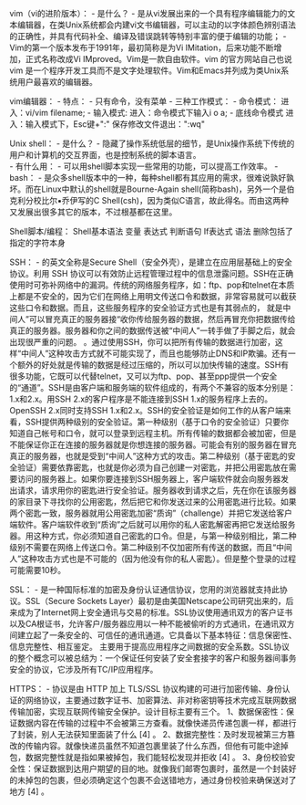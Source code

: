 vim（vi的进阶版本）： 
    - 是什么？
        - 是从vi发展出来的一个具有程序编辑能力的文本编辑器，在类Unix系统都会内建vi文书编辑器，可以主动的以字体颜色辨别语法的正确性，并具有代码补全、编译及错误跳转等特别丰富的便于编辑的功能；
        - Vim的第一个版本发布于1991年，最初简称是为Vi IMitation，后来功能不断增加，正式名称改成Vi IMproved。Vim是一款自由软件。vim 的官方网站自己也说 vim 是一个程序开发工具而不是文字处理软件。Vim和Emacs并列成为类Unix系统用户最喜欢的编辑器。 

vim编辑器：
    - 特点：
        - 只有命令，没有菜单
    - 三种工作模式：
        - 命令模式：
            进入：vi/vim filename;
        - 输入模式:
            进入：命令模式下输入i o a;
        - 底线命令模式
            进入：输入模式下，Esc键+":"
            保存修改文件退出：":wq"


Unix shell：
    - 是什么？
        - 隐藏了操作系统低层的细节，是Unix操作系统下传统的用户和计算机的交互界面，也是控制系统的脚本语言。  
    - 有什么用：
        - 可以用shell脚本实现一些常用的功能，可以提高工作效率。
    - bash：
        - 是众多shell版本中的一种，每种shell都有其应用的需求，很难说孰好孰坏。而在Linux中默认的shell就是Bourne-Again shell(简称bash)，另外一个是伯克利分校比尔▪乔伊写的C Shell(csh)，因为类似C语言，故此得名。而由这两种又发展出很多其它的版本，不过根基都在这里。

Shell脚本/编程：
    Shell基本语法
    变量
    表达式
    判断语句
    If表达式
    语法
    删除包括了指定的字符本身

SSH：
    - 的英文全称是Secure Shell（安全外壳），是建立在应用层基础上的安全协议。利用 SSH 协议可以有效防止远程管理过程中的信息泄露问题。SSH在正确使用时可弥补网络中的漏洞。传统的网络服务程序，如：ftp、pop和telnet在本质上都是不安全的，因为它们在网络上用明文传送口令和数据，非常容易就可以截获这些口令和数据。而且，这些服务程序的安全验证方式也是有其弱点的， 就是中间人”可以冒充真正的服务器接“收你传给服务器的数据，然后再冒充你把数据传给真正的服务器。服务器和你之间的数据传送被“中间人”一转手做了手脚之后，就会出现很严重的问题。
    。通过使用SSH，你可以把所有传输的数据进行加密，这样“中间人”这种攻击方式就不可能实现了，而且也能够防止DNS和IP欺骗。还有一个额外的好处就是传输的数据是经过压缩的，所以可以加快传输的速度。SSH有很多功能，它既可以代替telnet，又可以为ftp、pop、甚至ppp提供一个安全的“通道”。SSH是由客户端和服务端的软件组成的，有两个不兼容的版本分别是：1.x和2.x。用SSH 2.x的客户程序是不能连接到SSH 1.x的服务程序上去的。OpenSSH 2.x同时支持SSH 1.x和2.x。SSH的安全验证是如何工作的从客户端来看，SSH提供两种级别的安全验证。第一种级别（基于口令的安全验证）只要你知道自己帐号和口令，就可以登录到远程主机。所有传输的数据都会被加密，但是不能保证你正在连接的服务器就是你想连接的服务器。可能会有别的服务器在冒充真正的服务器，也就是受到“中间人”这种方式的攻击。第二种级别（基于密匙的安全验证）需要依靠密匙，也就是你必须为自己创建一对密匙，并把公用密匙放在需要访问的服务器上。如果你要连接到SSH服务器上，客户端软件就会向服务器发出请求，请求用你的密匙进行安全验证。服务器收到请求之后，先在你在该服务器的家目录下寻找你的公用密匙，然后把它和你发送过来的公用密匙进行比较。如果两个密匙一致，服务器就用公用密匙加密“质询”（challenge）并把它发送给客户端软件。客户端软件收到“质询”之后就可以用你的私人密匙解密再把它发送给服务器。用这种方式，你必须知道自己密匙的口令。但是，与第一种级别相比，第二种级别不需要在网络上传送口令。第二种级别不仅加密所有传送的数据，而且“中间人”这种攻击方式也是不可能的（因为他没有你的私人密匙）。但是整个登录的过程可能需要10秒。

SSL：
    - 是一种国际标准的加密及身份认证通信协议，您用的浏览器就支持此协议。SSL（Secure Sockets Layer）最初是由美国Netscape公司研究出来的，后来成为了Internet网上安全通讯与交易的标准。SSL协议使用通讯双方的客户证书以及CA根证书，允许客户/服务器应用以一种不能被偷听的方式通讯，在通讯双方间建立起了一条安全的、可信任的通讯通道。它具备以下基本特征：信息保密性、信息完整性、相互鉴定。 主要用于提高应用程序之间数据的安全系数。SSL协议的整个概念可以被总结为：一个保证任何安装了安全套接字的客户和服务器间事务安全的协议，它涉及所有TC/IP应用程序。

HTTPS：
    - 协议是由 HTTP 加上 TLS/SSL 协议构建的可进行加密传输、身份认证的网络协议，主要通过数字证书、加密算法、非对称密钥等技术完成互联网数据传输加密，实现互联网传输安全保护。设计目标主要有三个。
        1、数据保密性：保证数据内容在传输的过程中不会被第三方查看。就像快递员传递包裹一样，都进行了封装，别人无法获知里面装了什么 [4]  。
        2、数据完整性：及时发现被第三方篡改的传输内容。就像快递员虽然不知道包裹里装了什么东西，但他有可能中途掉包，数据完整性就是指如果被掉包，我们能轻松发现并拒收 [4]  。
        3、身份校验安全性：保证数据到达用户期望的目的地。就像我们邮寄包裹时，虽然是一个封装好的未掉包的包裹，但必须确定这个包裹不会送错地方，通过身份校验来确保送对了地方 [4]  。
